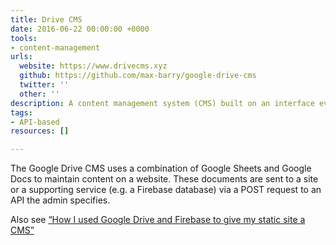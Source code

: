 ```yaml
---
title: Drive CMS
date: 2016-06-22 00:00:00 +0000
tools:
- content-management
urls:
  website: https://www.drivecms.xyz
  github: https://github.com/max-barry/google-drive-cms
  twitter: ''
  other: ''
description: A content management system (CMS) built on an interface everyone understands.
tags:
- API-based
resources: []

---
```

The Google Drive CMS uses a combination of Google Sheets and Google Docs to maintain content on a website. These documents are sent to a site or a supporting service (e.g. a Firebase database) via a POST request to an API the admin specifies.

Also see [“How I used Google Drive and Firebase to give my static site a CMS”](https://words.mxbry.com/how-i-used-google-drive-and-firebase-to-give-my-static-site-a-cms-7226e01a51b5#.dm0n2lmmb)
